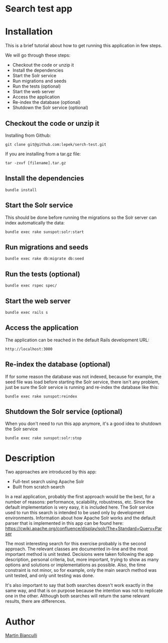 Search test app
======================================

# Installation

This is a brief tutorial about how to get running this application in few steps.

We will go through these steps:
* Checkout the code or unzip it
* Install the dependencies
* Start the Solr service
* Run migrations and seeds
* Run the tests (optional)
* Start the web server
* Access the application
* Re-index the database (optional)
* Shutdown the Solr service (optional)

## Checkout the code or unzip it

Installing from Github:

```
git clone git@github.com:lepek/serch-test.git
```

If you are installing from a tar.gz file:

```
tar -zxvf [filename].tar.gz
```

## Install the dependencies

```
bundle install
```

## Start the Solr service

This should be done before running the migrations so the Solr server can index automatically the data:

```
bundle exec rake sunspot:solr:start
```

## Run migrations and seeds

```
bundle exec rake db:migrate db:seed
```

## Run the tests (optional)

```
bundle exec rspec spec/
```

## Start the web server

```
bundle exec rails s
```

## Access the application

The application can be reached in the default Rails development URL:

```
http://localhost:3000
```

## Re-index the database (optional)

If for some reason the database was not indexed, because for example, the seed file was load before starting the Solr service,
there isn't any problem, just be sure the Solr service is running and re-index the database like this:

```
bundle exec rake sunspot:reindex
```

## Shutdown the Solr service (optional)

When you don't need to run this app anymore, it's a good idea to shutdown the Solr service

```
bundle exec rake sunspot:solr:stop
```

# Description

Two approaches are introduced by this app:
* Full-text search using Apache Solr
* Built from scratch search

In a real application, probably the first approach would be the best, for a number of reasons:
performance, scalability, robustness, etc. Since the default implementation is very easy, it is included here.
The Solr service used to run this search is intended to be used only by development environments.
Information about how Apache Solr works and the default parser that is implemented in this app
can be found here: https://cwiki.apache.org/confluence/display/solr/The+Standard+Query+Parser

The most interesting search for this exercise probably is the second approach. The relevant classes are documented in-line
and the most important method is unit tested. Decisions were taken following the app description,
personal criteria, but, more important, trying to show as many options and solutions or implementations as possible.
Also, the time constraint is not minor, so for example, only the main search method was unit tested, and only unit testing was done.

It's also important to say that both searches doesn't work exactly in the same way, and that is on purpose because the intention
was not to replicate one in the other. Although both searches will return the same relevant results, there are differences.

# Author

[Martin Bianculli](mailto:mbianculli@gmail.com)
